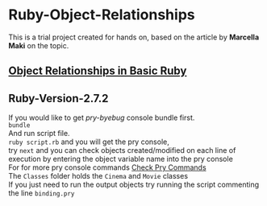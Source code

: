# Ruby-Object-Relationships
This is a trial project created for hands on, based on the article by **Marcella Maki** on the topic.  
## [Object Relationships in Basic Ruby](https://medium.com/@marcellamaki/object-relationships-in-basic-ruby-1af5773fff48)  
## Ruby-Version-2.7.2
If you would like to get _pry-byebug_ console bundle first.  
`bundle`     
And run script file.       
`ruby script.rb` and you will get the pry console,     
try `next` and you can check objects created/modified on each line of execution by entering the object variable name into the pry console    
For for more pry console commands [Check Pry Commands](https://github.com/deivid-rodriguez/pry-byebug)   
The `Classes` folder holds the `Cinema` and `Movie` classes    
If you just need to run the output objects try running the script commenting the line `binding.pry`   
